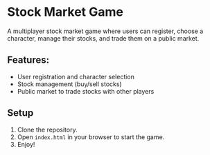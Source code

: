 
# Stock Market Game

A multiplayer stock market game where users can register, choose a character, manage their stocks, and trade them on a public market.

## Features:
- User registration and character selection
- Stock management (buy/sell stocks)
- Public market to trade stocks with other players

## Setup
1. Clone the repository.
2. Open `index.html` in your browser to start the game.
3. Enjoy!
